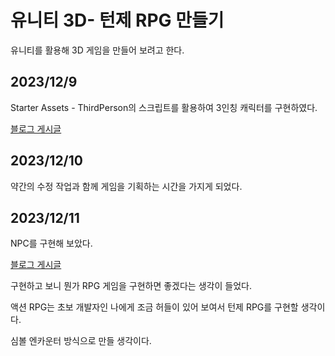 # 유니티 3D- 턴제 RPG 만들기

유니티를 활용해 3D 게임을 만들어 보려고 한다.

## 2023/12/9

Starter Assets - ThirdPerson의 스크립트를 활용하여 3인칭 캐릭터를 구현하였다.



[블로그 게시글](https://darkgraya9a9a9.tistory.com/2)

## 2023/12/10

약간의 수정 작업과 함께 게임을 기획하는 시간을 가지게 되었다.



## 2023/12/11

NPC를 구현해 보았다.

[블로그 게시글](https://darkgraya9a9a9.tistory.com/3)

구현하고 보니 뭔가 RPG 게임을 구현하면 좋겠다는 생각이 들었다.

액션 RPG는 초보 개발자인 나에게 조금 허들이 있어 보여서 턴제 RPG를 구현할 생각이다.

심볼 엔카운터 방식으로 만들 생각이다.
